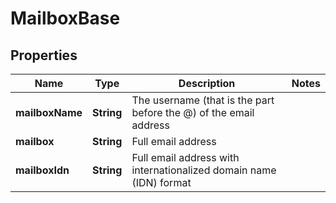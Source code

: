 

# MailboxBase


## Properties

| Name | Type | Description | Notes |
|------------ | ------------- | ------------- | -------------|
|**mailboxName** | **String** | The username (that is the part before the @) of the email address   |  |
|**mailbox** | **String** | Full email address   |  |
|**mailboxIdn** | **String** | Full email address with internationalized domain name (IDN) format   |  |



